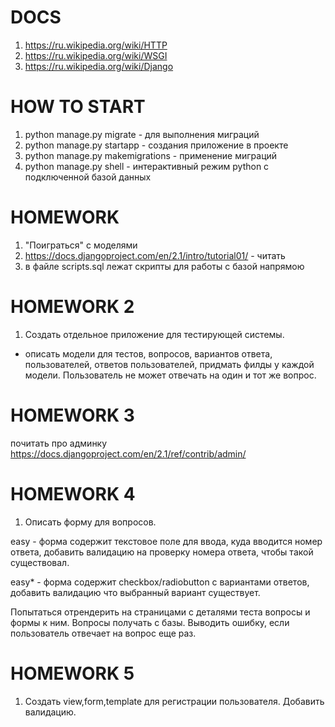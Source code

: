 # DOCS
1. https://ru.wikipedia.org/wiki/HTTP
2. https://ru.wikipedia.org/wiki/WSGI
3. https://ru.wikipedia.org/wiki/Django


# HOW TO START
1. python manage.py migrate  - для выполнения миграций
2. python manage.py startapp <name> - создания приложение в проекте
3. python manage.py makemigrations - применение миграций
4. python manage.py shell - интерактивный режим python с подключенной базой данных


# HOMEWORK
1. "Поиграться" с моделями
2. https://docs.djangoproject.com/en/2.1/intro/tutorial01/ - читать
3. в файле scripts.sql лежат скрипты для работы с базой напрямою

# HOMEWORK 2
1. Создать отдельное приложение для тестирующей системы.
- описать модели для тестов, вопросов, вариантов ответа, пользователей, 
ответов пользователей, придмать филды у каждой модели. Пользователь не может отвечать на один и тот же вопрос.

# HOMEWORK 3
почитать про админку https://docs.djangoproject.com/en/2.1/ref/contrib/admin/

# HOMEWORK 4
1. Описать форму для вопросов. 

easy - форма содержит текстовое поле для ввода, куда вводится номер ответа,
добавить валидацию на проверку номера ответа, чтобы такой существовал.

easy* - форма содержит checkbox/radiobutton с вариантами ответов, добавить валидацию
что выбранный вариант существует.

Попытаться отрендерить на страницами с деталями теста вопросы и формы к ним. Вопросы получать с базы.
Выводить ошибку, если пользователь отвечает на вопрос еще раз.

# HOMEWORK 5
1. Создать view,form,template для регистрации пользователя. Добавить валидацию.